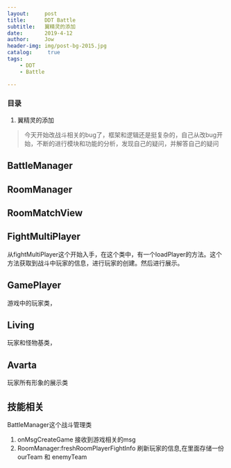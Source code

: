```yaml
---
layout:     post
title:      DDT Battle
subtitle:   翼精灵的添加
date:       2019-4-12
author:     Jow
header-img: img/post-bg-2015.jpg
catalog: 	 true 
tags:
    - DDT
    - Battle

---
```


### 目录
1. 翼精灵的添加

> 今天开始改战斗相关的bug了，框架和逻辑还是挺复杂的，自己从改bug开始，不断的进行模块和功能的分析，发现自己的疑问，并解答自己的疑问

## BattleManager

## RoomManager

## RoomMatchView


## FightMultiPlayer
从fightMultiPlayer这个开始入手，在这个类中，有一个loadPlayer的方法。这个方法获取到战斗中玩家的信息，进行玩家的创建。然后进行展示。

## GamePlayer
游戏中的玩家类，

## Living
玩家和怪物基类，

## Avarta
玩家所有形象的展示类


## 技能相关
BattleManager这个战斗管理类
1. onMsgCreateGame 接收到游戏相关的msg
2. RoomManager:freshRoomPlayerFightInfo   刷新玩家的信息,在里面存储一份 ourTeam 和 enemyTeam 